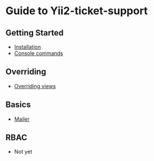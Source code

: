 # Guide to Yii2-ticket-support

## Getting Started

- [Installation](getting-started.md)
- [Console commands](console.md)

## Overriding

- [Overriding views](overriding-views.md)

## Basics

- [Mailer](mailer.md)

## RBAC

- Not yet

